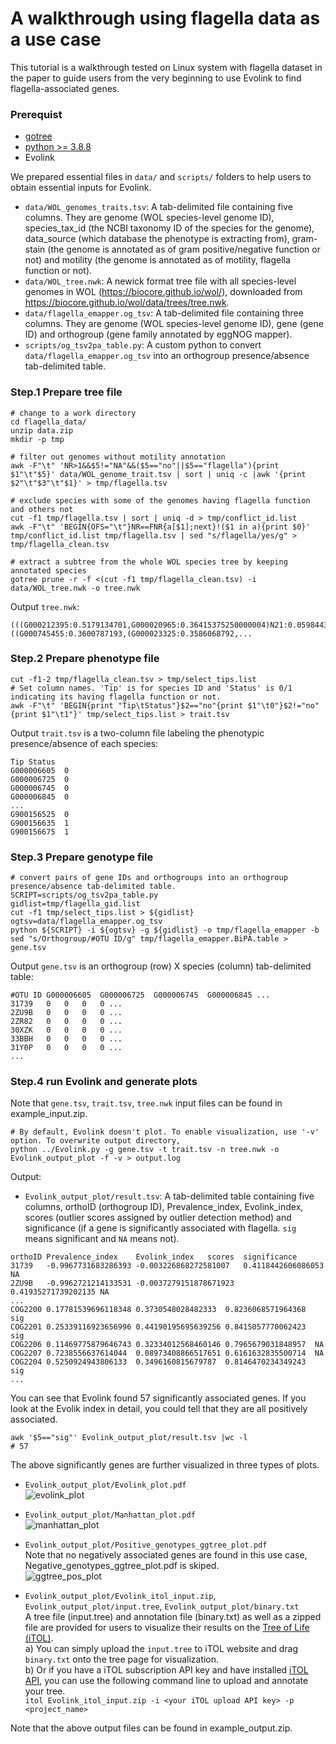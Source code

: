 # A walkthrough using flagella data as a use case
This tutorial is a walkthrough tested on Linux system with flagella dataset in the paper to guide users from the very beginning to use Evolink to find flagella-associated genes.

### Prerequist
- [gotree](https://github.com/evolbioinfo/gotree)
- [python >= 3.8.8](https://www.python.org/downloads/release/python-388/)
- Evolink

We prepared essential files in `data/` and `scripts/` folders to help users to obtain essential inputs for Evolink. 
- `data/WOL_genomes_traits.tsv`: A tab-delimited file containing five columns. They are genome (WOL species-level genome ID), species_tax_id (the NCBI taxonomy ID of the species for the genome), data_source (which database the phenotype is extracting from), gram-stain (the genome is annotated as of gram positive/negative function or not) and motility (the genome is annotated as of motility, flagella function or not). 
- `data/WOL_tree.nwk`: A newick format tree file with all species-level genomes in WOL (https://biocore.github.io/wol/), downloaded from https://biocore.github.io/wol/data/trees/tree.nwk.
- `data/flagella_emapper.og_tsv`: A tab-delimited file containing three columns. They are genome (WOL species-level genome ID), gene (gene ID) and orthogroup (gene family annotated by eggNOG mapper).
- `scripts/og_tsv2pa_table.py`: A custom python to convert `data/flagella_emapper.og_tsv` into an orthogroup presence/absence tab-delimited table.

### Step.1 Prepare tree file
```
# change to a work directory
cd flagella_data/
unzip data.zip
mkdir -p tmp

# filter out genomes without motility annotation
awk -F"\t" 'NR>1&&$5!="NA"&&($5=="no"||$5=="flagella"){print $1"\t"$5}' data/WOL_genome_trait.tsv | sort | uniq -c |awk '{print $2"\t"$3"\t"$1}' > tmp/flagella.tsv

# exclude species with some of the genomes having flagella function and others not
cut -f1 tmp/flagella.tsv | sort | uniq -d > tmp/conflict_id.list
awk -F"\t" 'BEGIN{OFS="\t"}NR==FNR{a[$1];next}!($1 in a){print $0}' tmp/conflict_id.list tmp/flagella.tsv | sed "s/flagella/yes/g" > tmp/flagella_clean.tsv

# extract a subtree from the whole WOL species tree by keeping annotated species
gotree prune -r -f <(cut -f1 tmp/flagella_clean.tsv) -i data/WOL_tree.nwk -o tree.nwk
```

Output `tree.nwk`:
```
(((G000212395:0.5179134701,G000020965:0.36415375250000004)N21:0.0598443197,((G000745455:0.3600787193,(G000023325:0.3586068792,...
```

### Step.2 Prepare phenotype file
```
cut -f1-2 tmp/flagella_clean.tsv > tmp/select_tips.list
# Set column names. 'Tip' is for species ID and 'Status' is 0/1 indicating its having flagella function or not.
awk -F"\t" 'BEGIN{print "Tip\tStatus"}$2=="no"{print $1"\t0"}$2!="no"{print $1"\t1"}' tmp/select_tips.list > trait.tsv
```
Output `trait.tsv` is a two-column file labeling the phenotypic presence/absence of each species:
```
Tip	Status
G000006605	0
G000006725	0
G000006745	0
G000006845	0
...
G900156525	0
G900156635	1
G900156675	1
```

### Step.3 Prepare genotype file
```
# convert pairs of gene IDs and orthogroups into an orthogroup presence/absence tab-delimited table.
SCRIPT=scripts/og_tsv2pa_table.py
gidlist=tmp/flagella_gid.list
cut -f1 tmp/select_tips.list > ${gidlist}
ogtsv=data/flagella_emapper.og_tsv
python ${SCRIPT} -i ${ogtsv} -g ${gidlist} -o tmp/flagella_emapper -b
sed "s/Orthogroup/#OTU ID/g" tmp/flagella_emapper.BiPA.table > gene.tsv
```
Output `gene.tsv` is an orthogroup (row) X species (column) tab-delimited table:
```
#OTU ID	G000006605	G000006725	G000006745	G000006845 ...
31739	0	0	0	0 ...
2ZU9B	0	0	0	0 ...
2ZR82	0	0	0	0 ...
30XZK	0	0	0	0 ...
33BBH	0	0	0	0 ...
31Y0P	0	0	0	0 ...
...
```

### Step.4 run Evolink and generate plots
Note that `gene.tsv`, `trait.tsv`, `tree.nwk` input files can be found in example_input.zip.  
```
# By default, Evolink doesn't plot. To enable visualization, use '-v' option. To overwrite output directory, 
python ../Evolink.py -g gene.tsv -t trait.tsv -n tree.nwk -o Evolink_output_plot -f -v > output.log
```
Output:  
- `Evolink_output_plot/result.tsv`: A tab-delimited table containing five columns, orthoID (orthogroup ID), Prevalence_index, Evolink_index, scores (outlier scores assigned by outlier detection method) and significance (if a gene is significantly associated with flagella. `sig` means significant and `NA` means not).  
```
orthoID	Prevalence_index	Evolink_index	scores	significance
31739	-0.9967731683286393	-0.003226868272581007	0.4118442606086053	NA
2ZU9B	-0.9962721214133531	-0.0037279151878671923	0.41935271739202135	NA
...
COG2200	0.17781539696118348	0.3730548028482333	0.8236068571964368	sig
COG2201	0.25339116923656996	0.44190195695639256	0.8415057770062423	sig
COG2206	0.11469775879646743	0.32334012568460146	0.7965679031848957	NA
COG2207	0.7238556637614044	0.08973408866517651	0.6161632835500714	NA
COG2204	0.5250924943806133	0.3496160815679787	0.8146470234349243	sig
...
```
You can see that Evolink found 57 significantly associated genes. If you look at the Evolik index in detail, you could tell that they are all positively associated.  
```
awk '$5=="sig"' Evolink_output_plot/result.tsv |wc -l
# 57
```

The above significantly genes are further visualized in three types of plots.  
- `Evolink_output_plot/Evolink_plot.pdf`  
![evolink_plot](imgs/Evolink_plot.png)

- `Evolink_output_plot/Manhattan_plot.pdf`  
![manhattan_plot](imgs/Manhattan_plot.png)

- `Evolink_output_plot/Positive_genotypes_ggtree_plot.pdf`  
Note that no negatively associated genes are found in this use case, Negative_genotypes_ggtree_plot.pdf is skiped.  
![ggtree_pos_plot](imgs/Ggtree_pos_plot.png)

- `Evolink_output_plot/Evolink_itol_input.zip`, `Evolink_output_plot/input.tree`, `Evolink_output_plot/binary.txt`  
A tree file (input.tree) and annotation file (binary.txt) as well as a zipped file are provided for users to visualize their results on the [Tree of Life (iTOL)](https://itol.embl.de/).  
a) You can simply upload the `input.tree` to iTOL website and drag `binary.txt` onto the tree page for visualization.  
b) Or if you have a iTOL subscription API key and have installed [iTOL API](https://github.com/iBiology/iTOL), you can use the following command line to upload and annotate your tree.  
`itol Evolink_itol_input.zip -i <your iTOL upload API key> -p <project_name>`

Note that the above output files can be found in example_output.zip.
